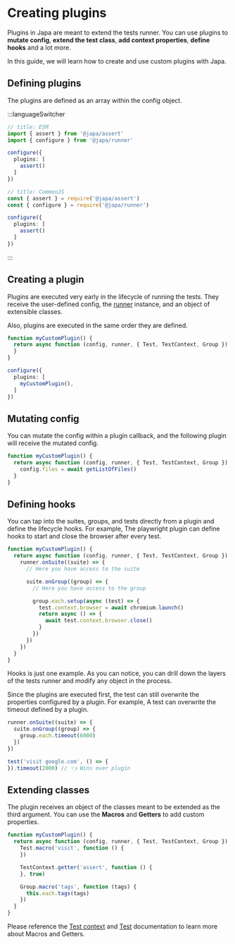 # Creating plugins

Plugins in Japa are meant to extend the tests runner. You can use plugins to **mutate config**, **extend the test class**, **add context properties**, **define hooks** and a lot more.

In this guide, we will learn how to create and use custom plugins with Japa.

## Defining plugins

The plugins are defined as an array within the config object.

:::languageSwitcher
```ts
// title: ESM
import { assert } from '@japa/assert'
import { configure } from '@japa/runner'

configure({
  plugins: [
    assert()
  ]
})
```

```ts
// title: CommonJS
const { assert } = require('@japa/assert')
const { configure } = require('@japa/runner')

configure({
  plugins: [
    assert()
  ]
})
```
:::

## Creating a plugin
Plugins are executed very early in the lifecycle of running the tests. They receive the user-defined config, the [runner]() instance, and an object of extensible classes.

Also, plugins are executed in the same order they are defined.

```ts
function myCustomPlugin() {
  return async function (config, runner, { Test, TestContext, Group }) {
  }
}

configure({
  plugins: [
    myCustomPlugin(),
  ]
})
```

## Mutating config
You can mutate the config within a plugin callback, and the following plugin will receive the mutated config.

```ts
function myCustomPlugin() {
  return async function (config, runner, { Test, TestContext, Group }) {
    config.files = await getListOfFiles()
  }
}
```

## Defining hooks
You can tap into the suites, groups, and tests directly from a plugin and define the lifecycle hooks. For example, The playwright plugin can define hooks to start and close the browser after every test.

```ts
function myCustomPlugin() {
  return async function (config, runner, { Test, TestContext, Group }) {
    runner.onSuite((suite) => {
      // Here you have access to the suite

      suite.onGroup((group) => {
        // Here you have access to the group

        group.each.setup(async (test) => {
          test.context.browser = await chromium.launch()
          return async () => {
            await test.context.browser.close()
          }
        })
      })
    })
  }
}
```

Hooks is just one example. As you can notice, you can drill down the layers of the tests runner and modify any object in the process.

Since the plugins are executed first, the test can still overwrite the properties configured by a plugin. For example, A test can overwrite the timeout defined by a plugin.

```ts
runner.onSuite((suite) => {
  suite.onGroup((group) => {
    group.each.timeout(6000)
  })
})

test('visit google.com', () => {
}).timeout(2000) // 👈 Wins over plugin
```

## Extending classes
The plugin receives an object of the classes meant to be extended as the third argument. You can use the **Macros** and **Getters** to add custom properties.

```ts
function myCustomPlugin() {
  return async function (config, runner, { Test, TestContext, Group }) {
    Test.macro('visit', function () {
    })

    TestContext.getter('assert', function () {
    }, true)

    Group.macro('tags', function (tags) {
      this.each.tags(tags)
    })
  }
}
```

Please reference the [Test context]() and [Test]() documentation to learn more about Macros and Getters.

